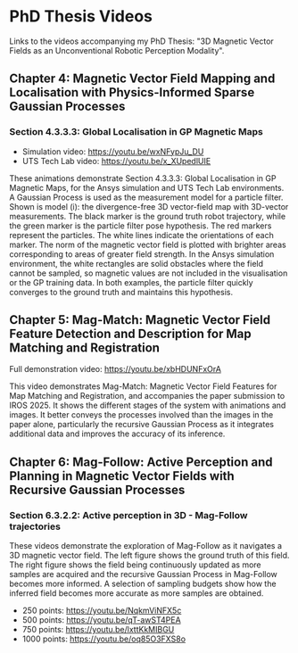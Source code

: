 # PhD Thesis Videos
Links to the videos accompanying my PhD Thesis: "3D Magnetic Vector Fields as an Unconventional Robotic Perception Modality".

## Chapter 4: Magnetic Vector Field Mapping and Localisation with Physics-Informed Sparse Gaussian Processes

### Section 4.3.3.3: Global Localisation in GP Magnetic Maps
- Simulation video: https://youtu.be/wxNFypJu_DU
- UTS Tech Lab video: https://youtu.be/x_XUpedlUIE

These animations demonstrate Section 4.3.3.3: Global Localisation in GP Magnetic Maps, for the Ansys simulation and UTS Tech Lab environments. A Gaussian Process is used as the measurement model for a particle filter. Shown is model (i): the divergence-free 3D vector-field map with 3D-vector measurements. The black marker is the ground truth robot trajectory, while the green marker is the particle filter pose hypothesis. The red markers represent the particles. The white lines indicate the orientations of each marker. The norm of the magnetic vector field is plotted with brighter areas corresponding to areas of greater field strength. In the Ansys simulation environment, the white rectangles are solid obstacles where the field cannot be sampled, so magnetic values are not included in the visualisation or the GP training data. In both examples, the particle filter quickly converges to the ground truth and maintains this hypothesis.

## Chapter 5: Mag-Match: Magnetic Vector Field Feature Detection and Description for Map Matching and Registration
Full demonstration video: https://youtu.be/xbHDUNFxOrA

This video demonstrates Mag-Match: Magnetic Vector Field Features for Map Matching and Registration, and accompanies the paper submission to IROS 2025. It shows the different stages of the system with animations and images. It better conveys the processes involved than the images in the paper alone, particularly the recursive Gaussian Process as it integrates additional data and improves the accuracy of its inference.

## Chapter 6: Mag-Follow: Active Perception and Planning in Magnetic Vector Fields with Recursive Gaussian Processes

### Section 6.3.2.2: Active perception in 3D - Mag-Follow trajectories
These videos demonstrate the exploration of Mag-Follow as it navigates a 3D magnetic vector field. The left figure shows the ground truth of this field. The right figure shows the field being continuously updated as more samples are acquired and the recursive Gaussian Process in Mag-Follow becomes more informed. A selection of sampling budgets show how the inferred field becomes more accurate as more samples are obtained.

- 250 points: https://youtu.be/NqkmViNFX5c
- 500 points: https://youtu.be/qT-awST4PEA
- 750 points: https://youtu.be/lxttKkMIBGU
- 1000 points: https://youtu.be/oq85O3FXS8o
